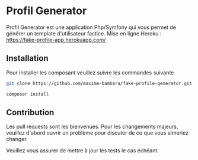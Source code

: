 # Profil Generator

Profil Generator est une application Php/Symfony qui vous permet de générer un template d'utilisateur factice.
Mise en ligne Heroku : https://fake-profile-app.herokuapp.com/

## Installation

Pour installer les composant veuillez suivre les commandes suivante

```bash
git clone https://github.com/maxime-bambara/fake-profile-generator.git

composer install
```

## Contribution
Les pull requests sont les bienvenues. Pour les changements majeurs, veuillez d'abord ouvrir un problème pour discuter de ce que vous aimeriez changer.

Veuillez vous assurer de mettre à jour les tests le cas échéant.
